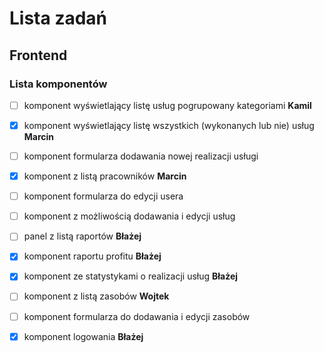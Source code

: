 # Lista zadań

## Frontend

### Lista komponentów

- [ ] komponent wyświetlający listę usług pogrupowany kategoriami **Kamil**

- [X] komponent wyświetlający listę wszystkich (wykonanych lub nie) usług **Marcin**

- [ ] komponent formularza dodawania nowej realizacji usługi

- [X] komponent z listą pracowników **Marcin**

- [ ] komponent formularza do edycji usera

- [ ] komponent z możliwością dodawania i edycji usług

- [ ] panel z listą raportów **Błażej**

- [X] komponent raportu profitu **Błażej**

- [X] komponent ze statystykami o realizacji usług **Błażej**

- [ ] komponent z listą zasobów **Wojtek**

- [ ] komponent formularza do dodawania i edycji zasobów

- [X] komponent logowania **Błażej**


